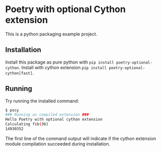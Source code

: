 # Poetry with optional Cython extension

This is a python packaging example project.

## Installation
Install this package as pure python with `pip install poetry-optional-cython`.
Install with cython extension `pip install poetry-optional-cython[fast]`.

## Running
Try running the installed command:

```bash
$ pocy
### Running as compiled extension ###
Hello Poetry with optional cython extension
Calculating fib(36)
14930352
```

The first line of the command output will indicate if the cython extension module
compilation succeeded during installation.


